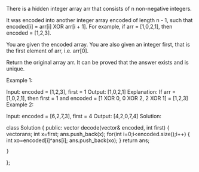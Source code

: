 

There is a hidden integer array arr that consists of n non-negative integers.

It was encoded into another integer array encoded of length n - 1, such that encoded[i] = arr[i] XOR arr[i + 1]. For example, if arr = [1,0,2,1], then encoded = [1,2,3].

You are given the encoded array. You are also given an integer first, that is the first element of arr, i.e. arr[0].

Return the original array arr. It can be proved that the answer exists and is unique.

 

Example 1:

Input: encoded = [1,2,3], first = 1
Output: [1,0,2,1]
Explanation: If arr = [1,0,2,1], then first = 1 and encoded = [1 XOR 0, 0 XOR 2, 2 XOR 1] = [1,2,3]
Example 2:

Input: encoded = [6,2,7,3], first = 4
Output: [4,2,0,7,4]
Solution:


class Solution {
public:
    vector<int> decode(vector<int>& encoded, int first) {
        vector<int>ans;
        int x=first;
        ans.push_back(x);
        for(int i=0;i<encoded.size();i++)
        {
            int xo=encoded[i]^ans[i];
            ans.push_back(xo);
        }
        return ans;
        
        
    }
};
